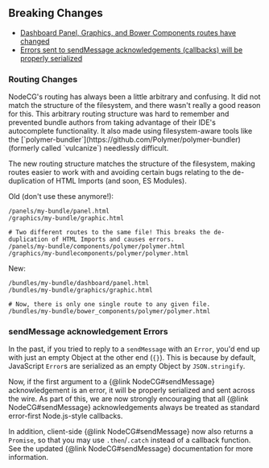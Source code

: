 ## Breaking Changes
- [Dashboard Panel, Graphics, and Bower Components routes have changed](#routing-changes)
- [Errors sent to sendMessage acknowledgements (callbacks) will be properly serialized](#ack-errors)

<h3 id="routing-changes">Routing Changes</h3>
NodeCG's routing has always been a little arbitrary and confusing. It did not match the structure of the filesystem,
and there wasn't really a good reason for this. This arbitrary routing structure was hard to remember and 
prevented bundle authors from taking advantage of their IDE's autocomplete functionality. It also made using
filesystem-aware tools like the [`polymer-bundler`](https://github.com/Polymer/polymer-bundler) 
(formerly called `vulcanize`) needlessly difficult.

The new routing structure matches the structure of the filesystem, making routes easier to work with
and avoiding certain bugs relating to the de-duplication of HTML Imports (and soon, ES Modules).

Old (don't use these anymore!):
```
/panels/my-bundle/panel.html
/graphics/my-bundle/graphic.html

# Two different routes to the same file! This breaks the de-duplication of HTML Imports and causes errors.
/panels/my-bundle/components/polymer/polymer.html
/graphics/my-bundlecomponents/polymer/polymer.html
```

New:
```
/bundles/my-bundle/dashboard/panel.html
/bundles/my-bundle/graphics/graphic.html

# Now, there is only one single route to any given file.
/bundles/my-bundle/bower_components/polymer/polymer.html
```

<h3 id="ack-errors">sendMessage acknowledgement Errors</h3>

In the past, if you tried to reply to a `sendMessage` with an `Error`, you'd end up with just an empty Object
at the other end (`{}`). This is because by default, JavaScript `Error`s are serialized as an empty Object
by `JSON.stringify`.

Now, if the first argument to a {@link NodeCG#sendMessage}  acknowledgement is an error, it will be properly serialized
and sent across the wire. As part of this, we are now strongly encouraging that all {@link NodeCG#sendMessage} acknowledgements
always be treated as standard error-first Node.js-style callbacks.

In addition, client-side {@link NodeCG#sendMessage}  now also returns a `Promise`, so that you may use `.then`/`.catch` instead
of a callback function. See the updated {@link NodeCG#sendMessage} documentation for more information.
